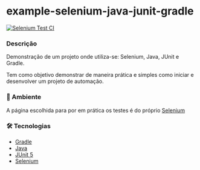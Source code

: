 # example-selenium-java-junit-gradle

[![Selenium Test CI](https://github.com/vilsonjunior/example-selenium-java-junit-gradle/actions/workflows/ciTest.yml/badge.svg)](https://github.com/vilsonjunior/example-selenium-java-junit-gradle/actions/workflows/ciTest.yml)

### Descrição

Demonstração de um projeto onde utiliza-se: Selenium, Java, JUnit e Gradle.

Tem como objetivo demonstrar de maneira prática e simples como iniciar 
e desenvolver um projeto de automação.

### 📝 Ambiente

A página escolhida para por em prática os testes é do próprio [Selenium](https://www.selenium.dev/)

### 🛠 Tecnologias

- [Gradle](https://gradle.org/)
- [Java](https://www.java.com/pt-BR/)
- [JUnit 5](https://junit.org/junit5/docs/current/user-guide/)
- [Selenium](https://www.selenium.dev/)


